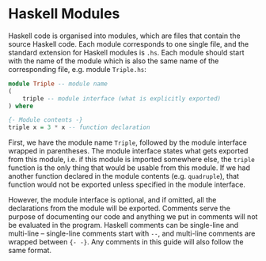 # Haskell Modules

Haskell code is organised into modules, which are files that contain the source Haskell code. Each module corresponds to one single file, and the standard extension for Haskell modules is `.hs`. Each module should start with the name of the module which is also the same name of the corresponding file, e.g. module `Triple.hs`:

```haskell
module Triple -- module name
(
    triple -- module interface (what is explicitly exported)
) where

{- Module contents -}
triple x = 3 * x -- function declaration
```

First, we have the module name `Triple`, followed by the module interface wrapped in parentheses. The module interface states what gets exported from this module, i.e. if this module is imported somewhere else, the `triple` function is the only thing that would be usable from this module. If we had another function declared in the module contents \(e.g. `quadruple`\), that function would not be exported unless specified in the module interface.

However, the module interface is optional, and if omitted, all the declarations from the module will be exported. Comments serve the purpose of documenting our code and anything we put in comments will not be evaluated in the program. Haskell comments can be single-line and multi-line – single-line comments start with `--`, and multi-line comments are wrapped between `{- -}`. Any comments in this guide will also follow the same format.

